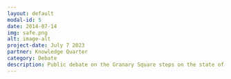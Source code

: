 ```yaml
---
layout: default
modal-id: 5
date: 2014-07-14
img: safe.png
alt: image-alt
project-date: July 7 2023
partner: Knowledge Quarter
category: Debate
description: Public debate on the Granary Square steps on the state of surveillance technology within London and what is of primary concern for Londoners in 2023 regarding government vs. corporate surveillance.
---
```

